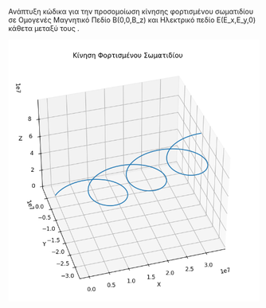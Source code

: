 Ανάπτυξη κώδικα για την προσομοίωση κίνησης φορτισμένου σωματιδίου σε Ομογενές Μαγνητικό Πεδίο B(0,0,B_z) και Ηλεκτρικό πεδίο Ε(Ε_x,E_y,0) κάθετα μεταξύ τους .
<div style="text-align:center;">
<img src="src/2.png" alt="2" width="800">
</div>